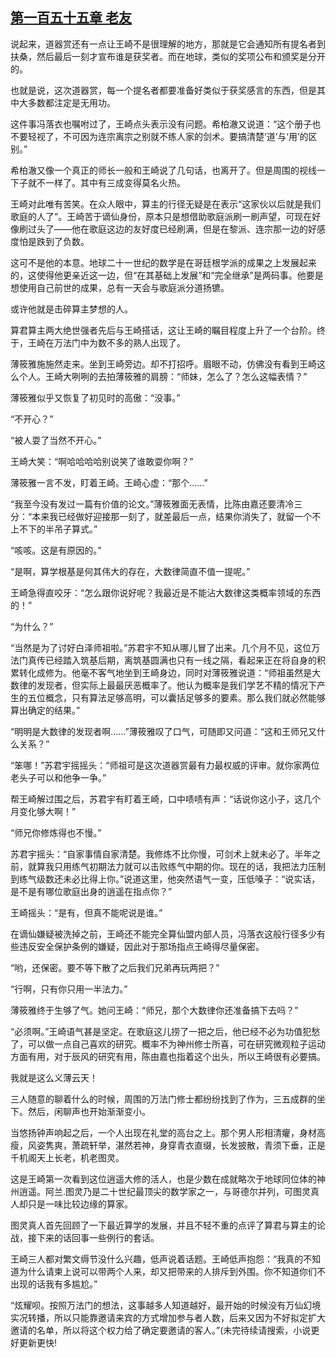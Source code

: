 ## [第一百五十五章 老友](https://www.xxbiquge.com/11_11207/8916342.html)


  说起来，道器赏还有一点让王崎不是很理解的地方，那就是它会通知所有提名者到扶桑，然后最后一刻才宣布谁是获奖者。而在地球，类似的奖项公布和颁奖是分开的。

  也就是说，这次道器赏，每一个提名者都要准备好类似于获奖感言的东西，但是其中大多数都注定是无用功。

  这件事冯落衣也嘱咐过了，王崎点头表示没有问题。希柏澈又说道：“这个册子也不要轻视了，不可因为连宗离宗之别就不练人家的剑术。要搞清楚‘道’与‘用’的区别。”

  希柏澈又像一个真正的师长一般和王崎说了几句话，也离开了。但是周围的视线一下子就不一样了。其中有三成变得莫名火热。

  王崎对此唯有苦笑。在众人眼中，算主的行径无疑是在表示“这家伙以后就是我们歌庭的人了”。王崎苦于谪仙身份，原本只是想借助歌庭派刷一刷声望，可现在好像刷过头了——他在歌庭这边的友好度已经刷满，但是在黎派、连宗那一边的好感度怕是跌到了负数。

  这可不是他的本意。地球二十一世纪的数学是在哥廷根学派的成果之上发展起来的，这使得他更亲近这一边，但“在其基础上发展”和“完全继承”是两码事。他要是想使用自己前世的成果，总有一天会与歌庭派分道扬镳。

  或许他就是击碎算主梦想的人。

  算君算主两大绝世强者先后与王崎搭话，这让王崎的瞩目程度上升了一个台阶。终于，王崎在万法门中为数不多的熟人出现了。

  薄筱雅施施然走来。坐到王崎旁边。却不打招呼。眉眼不动，仿佛没有看到王崎这么个人。王崎大咧咧的去拍薄筱雅的肩膀：“师妹，怎么了？怎么这幅表情？”

  薄筱雅似乎又恢复了初见时的高傲：“没事。”

  “不开心？”

  “被人耍了当然不开心。”

  王崎大笑：“啊哈哈哈哈别说笑了谁敢耍你啊？”

  薄筱雅一言不发，盯着王崎。王崎心虚：“那个……”

  “我至今没有发过一篇有价值的论文。”薄筱雅面无表情，比陈由嘉还要清冷三分：“本来我已经做好迎接那一刻了，就差最后一点，结果你消失了，就留一个不上不下的半吊子算式。”

  “咳咳。这是有原因的。”

  “是啊，算学根基是何其伟大的存在，大数律简直不值一提呢。”

  王崎急得直咬牙：“怎么跟你说好呢？我最近是不能沾大数律这类概率领域的东西的！”

  “为什么？”

  “当然是为了讨好白泽师祖啦。”苏君宇不知从哪儿冒了出来。几个月不见，这位万法门真传已经踏入筑基后期，离筑基圆满也只有一线之隔，看起来正在将自身的积累转化成修为。他毫不客气地坐到王崎身边，同时对薄筱雅说道：“师祖虽然是大数律的发现者，但实际上最最厌恶概率了。他认为概率是我们学艺不精的情况下产生的五位概念，只有算法足够高明，可以囊括足够多的要素。那么我们就必然能够算出确定的结果。”

  “明明是大数律的发现者啊……”薄筱雅叹了口气，可随即又问道：“这和王师兄又什么关系？”

  “笨哪！”苏君宇摇摇头：“师祖可是这次道器赏最有力最权威的评审。就你家两位老头子可以和他争一争。”

  帮王崎解过围之后，苏君宇有盯着王崎，口中啧啧有声：“话说你这小子，这几个月变化够大啊！”

  “师兄你修炼得也不慢。”

  苏君宇摇头：“自家事情自家清楚。我修炼不比你慢，可剑术上就未必了。半年之前，就算我只用练气初期法力就可以击败练气中期的你。现在的话，我把法力压制到练气级数还未必比得上你。”说道这里，他突然语气一变，压低嗓子：“说实话，是不是有哪位歌庭出身的逍遥在指点你？”

  王崎摇头：“是有，但真不能呢说是谁。”

  在谪仙嫌疑被洗掉之前，王崎还不能完全算仙盟内部人员，冯落衣这般行径多少有些违反安全保护条例的嫌疑，因此对于那场指点王崎得尽量保密。

  “哟，还保密。要不等下散了之后我们兄弟再玩两把？”

  “行啊，只有你只用一半法力。”

  薄筱雅终于生够了气。她问王崎：“师兄，那个大数律你还准备搞下去吗？”

  “必须啊。”王崎语气甚是坚定。在歌庭这儿捞了一把之后，他已经不必为功值犯愁了，可以做一点自己喜欢的研究。概率不为神州修士所喜，可在研究微观粒子运动方面有用，对于辰风的研究有用，陈由嘉也指着这个出头，所以王崎很有必要搞。

  我就是这么义薄云天！

  三人随意的聊着什么的时候，周围的万法门修士都纷纷找到了作为，三五成群的坐下。然后，闲聊声也开始渐渐变小。

  当悠扬钟声响起之后，一个人出现在礼堂的高台之上。那个男人形相清癯，身材高瘦，风姿隽爽，萧疏轩举，湛然若神，身穿青衣直缀，长发披散，青须下垂，正是千机阁天上长老，机老图灵。

  这是王崎第一次看到这位逍遥大修的活人，也是少数在成就略次于地球同位体的神州逍遥。阿兰.图灵乃是二十世纪最顶尖的数学家之一，与哥德尔并列，可图灵真人却只是一味比较边缘的算家。

  图灵真人首先回顾了一下最近算学的发展，并且不轻不重的点评了算君与算主的论战，接下来的话回事一些例行的套话。

  王崎三人都对繁文缛节没什么兴趣，低声说着话题。王崎低声抱怨：“我真的不知道为什么请柬上说可以带两个人来，却又把带来的人排斥到外围。你不知道你们不出现的话我有多尴尬。”

  “炫耀呗。按照万法门的想法，这事越多人知道越好，最开始的时候没有万仙幻境实况转播，所以只能靠邀请来宾的方式增加参与者人数，后来又因为不好拟定扩大邀请的名单，所以将这个权力给了确定要邀请的客人。”(未完待续请搜索，小说更好更新更快!
